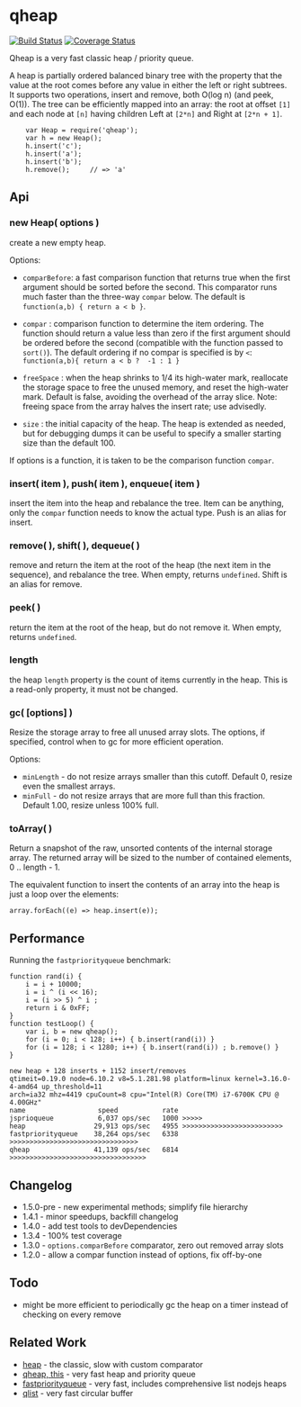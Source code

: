 qheap
=====

[![Build Status](https://api.travis-ci.org/andrasq/node-qheap.svg?branch=master)](https://travis-ci.org/andrasq/node-qheap)
[![Coverage Status](https://coveralls.io/repos/github/andrasq/node-qheap/badge.svg?branch=master)](https://coveralls.io/github/andrasq/node-qheap?branch=master)

Qheap is a very fast classic heap / priority queue.

A heap is partially ordered balanced binary tree with the property that the
value at the root comes before any value in either the left or right subtrees.
It supports two operations, insert and remove, both O(log n) (and peek, O(1)).
The tree can be efficiently mapped into an array: the root at offset `[1]` and
each node at `[n]` having children Left at `[2*n]` and Right at `[2*n + 1]`.

        var Heap = require('qheap');
        var h = new Heap();
        h.insert('c');
        h.insert('a');
        h.insert('b');
        h.remove();     // => 'a'


Api
---

### new Heap( options )

create a new empty heap.

Options:

- `comparBefore`: a fast comparison function that returns true when the first
argument should be sorted before the second.  This comparator runs much faster than
the three-way `compar` below.  The default is `function(a,b) { return a < b }`.
- `compar` : comparison function to determine the item ordering.  The function
should return a value less than zero if the first argument should be ordered
before the second (compatible with the function passed to `sort()`).  The
default ordering if no compar is specified is by `<`:  `function(a,b){ return
a < b ?  -1 : 1 }`

- `freeSpace` : when the heap shrinks to 1/4 its high-water mark, reallocate the
storage space to free the unused memory, and reset the high-water mark.
Default is false, avoiding the overhead of the array slice.  Note: freeing
space from the array halves the insert rate; use advisedly.

- `size` : the initial capacity of the heap.  The heap is extended as needed,
but for debugging dumps it can be useful to specify a smaller starting size than
the default 100.

If options is a function, it is taken to be the comparison function `compar`.

### insert( item ), push( item ), enqueue( item )

insert the item into the heap and rebalance the tree.  Item can be anything,
only the `compar` function needs to know the actual type.
Push is an alias for insert.

### remove( ), shift( ), dequeue( )

remove and return the item at the root of the heap (the next item in the
sequence), and rebalance the tree.  When empty, returns `undefined`.
Shift is an alias for remove.

### peek( )

return the item at the root of the heap, but do not remove it.  When empty,
returns `undefined`.

### length

the heap `length` property is the count of items currently in the heap.  This
is a read-only property, it must not be changed.

### gc( [options] )

Resize the storage array to free all unused array slots.  The options, if
specified, control when to gc for more efficient operation.

Options:

- `minLength` - do not resize arrays smaller than this cutoff.
  Default 0, resize even the smallest arrays.
- `minFull` - do not resize arrays that are more full than this fraction.
  Default 1.00, resize unless 100% full.

### toArray( )

Return a snapshot of the raw, unsorted contents of the internal storage array.
The returned array will be sized to the number of contained elements, 0 .. length - 1.

The equivalent function to insert the contents of an array into the heap is just
a loop over the elements:

    array.forEach((e) => heap.insert(e));


Performance
-----------

Running the `fastpriorityqueue` benchmark:

    function rand(i) {
        i = i + 10000;
        i = i ^ (i << 16);
        i = (i >> 5) ^ i ;
        return i & 0xFF;
    }
    function testLoop() {
        var i, b = new qheap();
        for (i = 0; i < 128; i++) { b.insert(rand(i)) }
        for (i = 128; i < 1280; i++) { b.insert(rand(i)) ; b.remove() }
    }

    new heap + 128 inserts + 1152 insert/removes
    qtimeit=0.19.0 node=6.10.2 v8=5.1.281.98 platform=linux kernel=3.16.0-4-amd64 up_threshold=11
    arch=ia32 mhz=4419 cpuCount=8 cpu="Intel(R) Core(TM) i7-6700K CPU @ 4.00GHz"
    name                  speed           rate
    jsprioqueue           6,037 ops/sec   1000 >>>>>
    heap                 29,913 ops/sec   4955 >>>>>>>>>>>>>>>>>>>>>>>>>
    fastpriorityqueue    38,264 ops/sec   6338 >>>>>>>>>>>>>>>>>>>>>>>>>>>>>>>>
    qheap                41,139 ops/sec   6814 >>>>>>>>>>>>>>>>>>>>>>>>>>>>>>>>>>


Changelog
---------

- 1.5.0-pre - new experimental methods; simplify file hierarchy
- 1.4.1 - minor speedups, backfill changelog
- 1.4.0 - add test tools to devDependencies
- 1.3.4 - 100% test coverage
- 1.3.0 - `options.comparBefore` comparator, zero out removed array slots
- 1.2.0 - allow a compar function instead of options, fix off-by-one


Todo
----

- might be more efficient to periodically gc the heap on a timer instead of checking
  on every remove


Related Work
------------

- [heap](https://www.npmjs.com/package/heap) - the classic, slow with custom comparator
- [qheap, this](https://www.npmjs.org/package/qheap) - very fast heap and priority queue
- [fastpriorityqueue](https://www.npmjs.com/package/fastpriorityqueue) - very fast, includes comprehensive list nodejs heaps
- [qlist](https://www.npmjs.com/package/qlist) - very fast circular buffer
